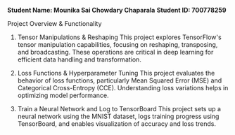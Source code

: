 **Student Name: Mounika Sai Chowdary Chaparala**
**Student ID: 700778259**

Project Overview & Functionality 

1. Tensor Manipulations & Reshaping
This project explores TensorFlow's tensor manipulation capabilities, focusing on reshaping, transposing, and broadcasting. These operations are critical in deep learning for efficient data handling and transformation.
  
2. Loss Functions & Hyperparameter Tuning 
This project evaluates the behavior of loss functions, particularly Mean Squared Error (MSE) and Categorical Cross-Entropy (CCE). Understanding loss variations helps in optimizing model performance.

3. Train a Neural Network and Log to TensorBoard
This project sets up a neural network using the MNIST dataset, logs training progress using TensorBoard, and enables visualization of accuracy and loss trends.


